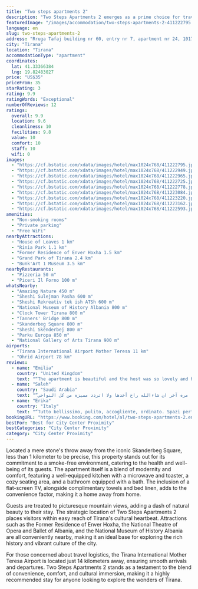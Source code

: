 ```yaml
---
title: "Two steps apartments 2"
description: "Two Steps Apartments 2 emerges as a prime choice for travelers seeking comfort and convenience in the heart of Tirana."
featuredImage: "/images/accommodation/two-steps-apartments-2-411222795.jpg"
language: en
slug: two-steps-apartments-2
address: "Rruga Tafaj building nr 60, entry nr 7, apartment nr 24, 1017 Tirana, Albania"
city: "Tirana"
location: "Tirana"
accommodationType: "apartment"
coordinates:
  lat: 41.33366384
  lng: 19.82483027
price: "US$35"
priceFrom: 35
starRating: 3
rating: 9.9
ratingWords: "Exceptional"
numberOfReviews: 12
ratings:
  overall: 9.9
  location: 9.6
  cleanliness: 10
  facilities: 9.8
  value: 10
  comfort: 10
  staff: 10
  wifi: 0
images:
  - "https://cf.bstatic.com/xdata/images/hotel/max1024x768/411222795.jpg?k=1e29050cae4d62217330743b446768cab9473ae49f670d7f6d6c69a3ee30d289&o=&hp=1"
  - "https://cf.bstatic.com/xdata/images/hotel/max1024x768/411222949.jpg?k=8db32b76d2a61f49f7b19b9ec770495021b0b01c7b550230ddfebd35396a591b&o=&hp=1"
  - "https://cf.bstatic.com/xdata/images/hotel/max1024x768/411222965.jpg?k=e195b6369bda86bbd8f2e9cdc608bfdc5d05af96d0c9ad4fa4fc99a7435509d8&o=&hp=1"
  - "https://cf.bstatic.com/xdata/images/hotel/max1024x768/411222725.jpg?k=abbb4d50aaadcaaeff4c4a16acaee10fda8d962d181b0ede7b84c7b0d45c053d&o=&hp=1"
  - "https://cf.bstatic.com/xdata/images/hotel/max1024x768/411222778.jpg?k=3257790e7c96e04e55291fda4448886f134cf0e444e4cc2e71fda6fd7f0916b5&o=&hp=1"
  - "https://cf.bstatic.com/xdata/images/hotel/max1024x768/411223084.jpg?k=833e44e5b06f8de733d9e5679c2934af041802407226368a29686f852b8fb1ac&o=&hp=1"
  - "https://cf.bstatic.com/xdata/images/hotel/max1024x768/411223220.jpg?k=a1eba26d955f84acc6ec158a8df0a06a7931fe6850f2a5e7a5566b22016293fe&o=&hp=1"
  - "https://cf.bstatic.com/xdata/images/hotel/max1024x768/411223162.jpg?k=30f54ac9739187cda93921458afa93ea092d6d2700dc0bd494f9129692497583&o=&hp=1"
  - "https://cf.bstatic.com/xdata/images/hotel/max1024x768/411222593.jpg?k=179c994cd58f4149a4a440853a734a24366cceac636f3cc882c70355f1b040ae&o=&hp=1"
amenities:
  - "Non-smoking rooms"
  - "Private parking"
  - "Free WiFi"
nearbyAttractions:
  - "House of Leaves 1 km"
  - "Rinia Park 1.1 km"
  - "Former Residence of Enver Hoxha 1.5 km"
  - "Grand Park of Tirana 2.4 km"
  - "Bunk'Art 1 Museum 3.5 km"
nearbyRestaurants:
  - "Pizzeria 50 m"
  - "Piceri Il Forno 100 m"
whatsNearby:
  - "Amazing Nature 450 m"
  - "Sheshi Sulejman Pasha 600 m"
  - "Sheshi Rekreativ tek ish ATSh 600 m"
  - "National Museum of History Albania 800 m"
  - "Clock Tower Tirana 800 m"
  - "Tanners' Bridge 800 m"
  - "Skanderbeg Square 800 m"
  - "Sheshi Skënderbej 800 m"
  - "Parku Europa 850 m"
  - "National Gallery of Arts Tirana 900 m"
airports:
  - "Tirana International Airport Mother Teresa 11 km"
  - "Ohrid Airport 78 km"
reviews:
  - name: "Emilia"
    country: "United Kingdom"
    text: "“The apartment is beautiful and the host was so lovely and helpful”"
  - name: "Saleh"
    country: "Saudi Arabia"
    text: "“من افضل الشقق في تيرانا كلها شقه مودرن كل شي فيها خيال نظافه وديكور وتعامل المضيف لو رجعت لتيرانا مره آخر ان شاءالله راح أخذها ولا اتردد مميزه من كل النواحي”"
  - name: "Erika"
    country: "Italy"
    text: "“Tutto bellissimo, pulito, accogliente, ordinato. Spazi perfetti per una coppia. Due tv grandi sia in cucina che in camera, cucina molto moderna, bagno anche. bellissimo.”"
bookingURL: "https://www.booking.com/hotel/al/two-steps-apartments-2.en-gb.html?aid=8035640"
bestFor: "Best for City Center Proximity"
bestCategories: "City Center Proximity"
category: "City Center Proximity"
---
```


Located a mere stone's throw away from the iconic Skanderbeg Square, less than 1 kilometer to be precise, this property stands out for its commitment to a smoke-free environment, catering to the health and well-being of its guests. The apartment itself is a blend of modernity and comfort, featuring a well-equipped kitchen with a microwave and toaster, a cozy seating area, and a bathroom equipped with a bath. The inclusion of a flat-screen TV, alongside complimentary towels and bed linen, adds to the convenience factor, making it a home away from home.

Guests are treated to picturesque mountain views, adding a dash of natural beauty to their stay. The strategic location of Two Steps Apartments 2 places visitors within easy reach of Tirana's cultural heartbeat. Attractions such as the Former Residence of Enver Hoxha, the National Theatre of Opera and Ballet of Albania, and the National Museum of History Albania are all conveniently nearby, making it an ideal base for exploring the rich history and vibrant culture of the city.

For those concerned about travel logistics, the Tirana International Mother Teresa Airport is located just 14 kilometers away, ensuring smooth arrivals and departures. Two Steps Apartments 2 stands as a testament to the blend of convenience, comfort, and cultural immersion, making it a highly recommended stay for anyone looking to explore the wonders of Tirana.